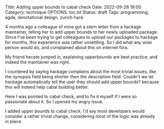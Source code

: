 Title: Adding upper bounds to cabal check
Date: 2022-09-26 19:00 
Category: technique
OPTIONS: toc:nil
Status: draft
Tags: programming, agda, denotational design, zurich hack

4 months ago a colleague of mine got a stern letter
from a hackage maintainer,
telling her to add upper bounds to her newly uploaded package.
Since I've been trying to get colleagues to upload 
our packages to hackage for months, this experience
was rather unsettling.
So I did what any wise person would do,
and complained about this on internet fora.

My friend hecate jumped in,
explaining upperbounds are best practice,
and indeed the maintainer was right.

I countered by saying hackage complains about the most trivial
issues,
like the synopsis field being shorter then the description field.
Couldn't we let hackage automatically tell the user they
should add upper bounds?
because this will indeed help cabal building better.

Here I was pointed to cabal check, and to fix it myself
if I were so passionate about it.
So I opened my angry issue.



I added upper bounds to cabal check.
I'd say most developers would consider a rather trivial
change, considering most of the logic was already in place.
